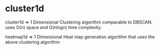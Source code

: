# cluster1d

cluster1d => 1 Dimensional Clustering algorithm comparable to DBSCAN. uses O(n) space and O(nlogn) time complexity.

heatmap1d => 1 Dimensional Heat map generation algorithm that uses the above clustering algorithm

